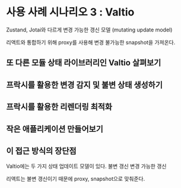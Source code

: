 # 사용 사례 시나리오 3 : Valtio

Zustand, Jotai와 다르게 변경 가능한 갱신 모델 (mutating update model)

리액트와 통합하기 위해 proxy를 사용해 변경 불가능한 snapshot을 가져온다.

## 또 다른 모듈 상태 라이브러리인 Valtio 살펴보기

## 프락시를 활용한 변경 감지 및 불변 상태 생성하기

## 프락시를 활용한 리렌더링 최적화

## 작은 애플리케이션 만들어보기

## 이 접근 방식의 장단점

Valtio에는 두 가지 상태 업데이트 모델이 있다.
불변 갱신
변경 가능한 갱신

리액트는 불변 갱신이기 때문에 proxy, snapshot으로 맞춰준다.

